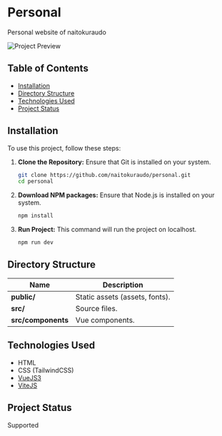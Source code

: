 # Personal

Personal website of naitokuraudo

![Project Preview](https://i.postimg.cc/8PF402Ls/image.png)

## Table of Contents

- [Installation](#installation)
- [Directory Structure](#directory-structure)
- [Technologies Used](#technologies-used)
- [Project Status](#project-status)

## Installation

To use this project, follow these steps:

1. **Clone the Repository:**
   Ensure that Git is installed on your system.
   ```bash
   git clone https://github.com/naitokuraudo/personal.git
   cd personal
   ```

2. **Download NPM packages:**
   Ensure that Node.js is installed on your system.
   ```bash
   npm install
   ```

3. **Run Project:**
   This command will run the project on localhost.
   ```bash
   npm run dev
   ```

## Directory Structure

| Name               | Description                    |
|--------------------|--------------------------------|
| **public/**        | Static assets (assets, fonts). |
| **src/**           | Source files.                  |
| **src/components** | Vue components.                |

## Technologies Used

- HTML
- CSS (TailwindCSS)
- [VueJS3](https://vuejs.org/)
- [ViteJS](https://vitejs.dev/)

## Project Status

Supported